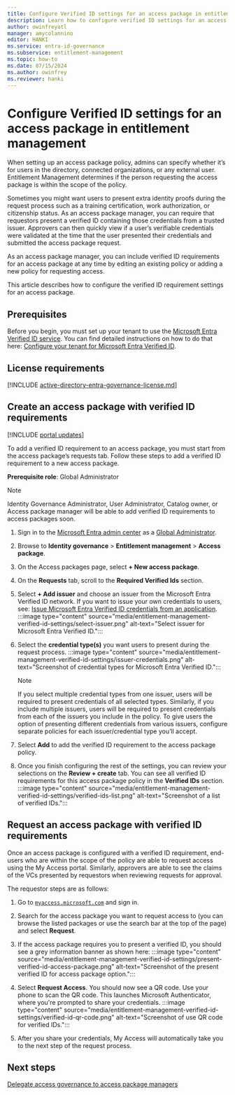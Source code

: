 ```yaml
---
title: Configure Verified ID settings for an access package in entitlement management
description: Learn how to configure verified ID settings for an access package in entitlement management.
author: owinfreyatl
manager: amycolannino
editor: HANKI
ms.service: entra-id-governance
ms.subservice: entitlement-management
ms.topic: how-to
ms.date: 07/15/2024
ms.author: owinfrey
ms.reviewer: hanki
---
```


# Configure Verified ID settings for an access package in entitlement management

When setting up an access package policy, admins can specify whether it’s for users in the directory, connected organizations, or any external user. Entitlement Management determines if the person requesting the access package is within the scope of the policy. 

Sometimes you might want users to present extra identity proofs during the request process such as a training certification, work authorization, or citizenship status. As an access package manager, you can require that requestors present a verified ID containing those credentials from a trusted issuer. Approvers can then quickly view if a user’s verifiable credentials were validated at the time that the user presented their credentials and submitted the access package request. 

As an access package manager, you can include verified ID requirements for an access package at any time by editing an existing policy or adding a new policy for requesting access. 

This article describes how to configure the verified ID requirement settings for an access package.

## Prerequisites

Before you begin, you must set up your tenant to use the [Microsoft Entra Verified ID service](~/verified-id/decentralized-identifier-overview.md). You can find detailed instructions on how to do that here: [Configure your tenant for Microsoft Entra Verified ID](~/verified-id/verifiable-credentials-configure-tenant-quick.md). 


## License requirements

[!INCLUDE [active-directory-entra-governance-license.md](~/includes/entra-entra-governance-license.md)]

## Create an access package with verified ID requirements

[!INCLUDE [portal updates](~/includes/portal-update.md)]

To add a verified ID requirement to an access package, you must start from the access package’s requests tab. Follow these steps to add a verified ID requirement to a new access package.


**Prerequisite role**: Global Administrator

> [!NOTE]
> Identity Governance Administrator, User Administrator, Catalog owner, or Access package manager will be able to add verified ID requirements to access packages soon.

1. Sign in to the [Microsoft Entra admin center](https://entra.microsoft.com) as a [Global Administrator](~/identity/role-based-access-control/permissions-reference.md#global-administrator).

1. Browse to **Identity governance** > **Entitlement management** > **Access package**.

1. On the Access packages page, select **+ New access package**.

1. On the **Requests** tab, scroll to the **Required Verified Ids** section.

1. Select **+ Add issuer** and choose an issuer from the Microsoft Entra Verified ID network. If you want to issue your own credentials to users, see: [Issue Microsoft Entra Verified ID credentials from an application](~/verified-id/verifiable-credentials-configure-issuer.md).
    :::image type="content" source="media/entitlement-management-verified-id-settings/select-issuer.png" alt-text="Select issuer for Microsoft Entra Verified ID.":::

1. Select the **credential type(s)** you want users to present during the request process.
    :::image type="content" source="media/entitlement-management-verified-id-settings/issuer-credentials.png" alt-text="Screenshot of credential types for Microsoft Entra Verified ID.":::
    > [!NOTE]
    > If you select multiple credential types from one issuer, users will be required to present credentials of all selected types. Similarly, if you include multiple issuers, users will be required to present credentials from each of the issuers you include in the policy. To give users the option of presenting different credentials from various issuers, configure separate policies for each issuer/credential type you’ll accept.
1. Select **Add** to add the verified ID requirement to the access package policy. 

1. Once you finish configuring the rest of the settings, you can review your selections on the **Review + create** tab. You can see all verified ID requirements for this access package policy in the **Verified IDs** section.
    :::image type="content" source="media/entitlement-management-verified-id-settings/verified-ids-list.png" alt-text="Screenshot of a list of verified IDs.":::


## Request an access package with verified ID requirements

Once an access package is configured with a verified ID requirement, end-users who are within the scope of the policy are able to request access using the My Access portal. Similarly, approvers are able to see the claims of the VCs presented by requestors when reviewing requests for approval.

The requestor steps are as follows:

1. Go to [`myaccess.microsoft.com`](https://myaccess.microsoft.com) and sign in.

1. Search for the access package you want to request access to (you can browse the listed packages or use the search bar at the top of the page) and select **Request**.

1. If the access package requires you to present a verified ID, you should see a grey information banner as shown here:
    :::image type="content" source="media/entitlement-management-verified-id-settings/present-verified-id-access-package.png" alt-text="Screenshot of the present verified ID for access package option.":::
1. Select **Request Access**. You should now see a QR code. Use your phone to scan the QR code. This launches Microsoft Authenticator, where you're prompted to share your credentials.
    :::image type="content" source="media/entitlement-management-verified-id-settings/verified-id-qr-code.png" alt-text="Screenshot of use QR code for verified IDs.":::
1. After you share your credentials, My Access will automatically take you to the next step of the request process.


## Next steps

[Delegate access governance to access package managers](entitlement-management-delegate-managers.md)

